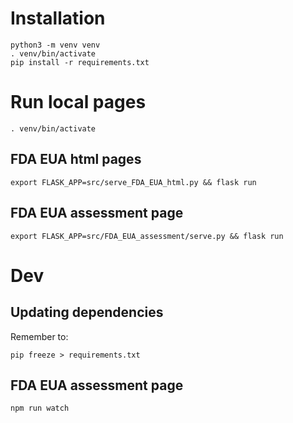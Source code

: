 
# Installation

    python3 -m venv venv
    . venv/bin/activate
    pip install -r requirements.txt


# Run local pages

    . venv/bin/activate

## FDA EUA html pages

    export FLASK_APP=src/serve_FDA_EUA_html.py && flask run

## FDA EUA assessment page

    export FLASK_APP=src/FDA_EUA_assessment/serve.py && flask run


# Dev

## Updating dependencies

Remember to:

    pip freeze > requirements.txt

## FDA EUA assessment page

    npm run watch

